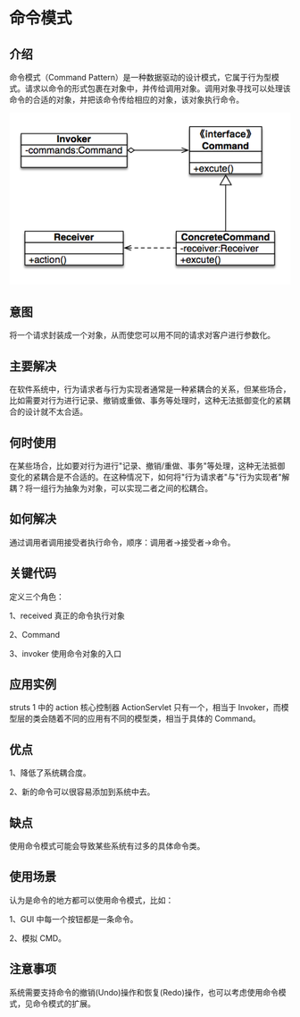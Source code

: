 # 命令模式

## 介绍

命令模式（Command Pattern）是一种数据驱动的设计模式，它属于行为型模式。请求以命令的形式包裹在对象中，并传给调用对象。调用对象寻找可以处理该命令的合适的对象，并把该命令传给相应的对象，该对象执行命令。

![命令模式.png](命令模式.png)

## 意图

将一个请求封装成一个对象，从而使您可以用不同的请求对客户进行参数化。

## 主要解决

在软件系统中，行为请求者与行为实现者通常是一种紧耦合的关系，但某些场合，比如需要对行为进行记录、撤销或重做、事务等处理时，这种无法抵御变化的紧耦合的设计就不太合适。

## 何时使用

在某些场合，比如要对行为进行"记录、撤销/重做、事务"等处理，这种无法抵御变化的紧耦合是不合适的。在这种情况下，如何将"行为请求者"与"行为实现者"解耦？将一组行为抽象为对象，可以实现二者之间的松耦合。

## 如何解决

通过调用者调用接受者执行命令，顺序：调用者→接受者→命令。

## 关键代码

定义三个角色：

1、received 真正的命令执行对象 

2、Command 

3、invoker 使用命令对象的入口

## 应用实例

struts 1 中的 action 核心控制器 ActionServlet 只有一个，相当于 Invoker，而模型层的类会随着不同的应用有不同的模型类，相当于具体的 Command。

## 优点 

1、降低了系统耦合度。 

2、新的命令可以很容易添加到系统中去。

## 缺点

使用命令模式可能会导致某些系统有过多的具体命令类。

## 使用场景

认为是命令的地方都可以使用命令模式，比如： 

1、GUI 中每一个按钮都是一条命令。 

2、模拟 CMD。

## 注意事项

系统需要支持命令的撤销(Undo)操作和恢复(Redo)操作，也可以考虑使用命令模式，见命令模式的扩展。

